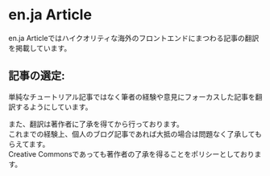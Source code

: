 # en.ja Article

en.ja Articleではハイクオリティな海外のフロントエンドにまつわる記事の翻訳を掲載しています。  

## 記事の選定:

単純なチュートリアル記事ではなく筆者の経験や意見にフォーカスした記事を翻訳するようにしています。  

また、翻訳は著作者に了承を得てから行っております。  
これまでの経験上、個人のブログ記事であれば大抵の場合は問題なく了承してもらえてます。  
Creative Commonsであっても著作者の了承を得ることをポリシーとしております。
